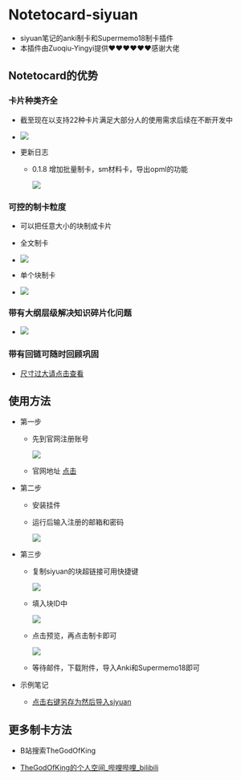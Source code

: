 # Notetocard-siyuan
- siyuan笔记的anki制卡和Supermemo18制卡插件
- 本插件由Zuoqiu-Yingyi提供❤❤❤❤❤❤感谢大佬
## Notetocard的优势

### 卡片种类齐全

- 截至现在以支持22种卡片满足大部分人的使用需求后续在不断开发中

-  ![](https://notetocard.oss-cn-hangzhou.aliyuncs.com/Pasted%20image%2020220717132304.png)

- 更新日志
  
	- 0.1.8 增加批量制卡，sm材料卡，导出opml的功能
	  
	  ![](https://notetocard.oss-cn-hangzhou.aliyuncs.com/4D68F927D4E2B1D1BFDA8B5402A70333.png)


### 可控的制卡粒度

- 可以把任意大小的块制成卡片

- 全文制卡

- ![](https://notetocard.oss-cn-hangzhou.aliyuncs.com/siyuanntc.gif)

- 单个块制卡

- ![](https://notetocard.oss-cn-hangzhou.aliyuncs.com/siyuanntc2.gif)

### 带有大纲层级解决知识碎片化问题

- ![](https://notetocard.oss-cn-hangzhou.aliyuncs.com/Pasted%20image%2020220717132119.png)

### 带有回链可随时回顾巩固

- [尺寸过大请点击查看](https://test-1308916881.cos.ap-chengdu.myqcloud.com/siyuanntc5.gif)

## 使用方法
- 第一步
	- 先到官网注册账号
	  
	  ![](https://notetocard.oss-cn-hangzhou.aliyuncs.com/Pasted%20image%2020220717131254.png)
	  
	- 官网地址 [点击](https://notetocard.com)
- 第二步
	- 安装挂件
	- 运行后输入注册的邮箱和密码
	  
	  ![](https://notetocard.oss-cn-hangzhou.aliyuncs.com/FMW79SH.png)
	  
- 第三步
	- 复制siyuan的块超链接可用快捷键
	  
	  ![](https://notetocard.oss-cn-hangzhou.aliyuncs.com/Pasted%20image%2020220717131453.png)
	  
	- 填入块ID中
	  
	  ![](https://notetocard.oss-cn-hangzhou.aliyuncs.com/Pasted%20image%2020220717131544.png)
	  
	- 点击预览，再点击制卡即可
	  
	  ![](https://notetocard.oss-cn-hangzhou.aliyuncs.com/Pasted%20image%2020220717131719.png)
	  
	- 等待邮件，下载附件，导入Anki和Supermemo18即可
	  
- 示例笔记
	- [点击右键另存为然后导入siyuan](https://notetocard.oss-cn-hangzhou.aliyuncs.com/NTC.md)
	  

## 更多制卡方法
- B站搜索TheGodOfKing

- [TheGodOfKing的个人空间_哔哩哔哩_bilibili](https://space.bilibili.com/351215045?spm_id_from=333.1007.0.0)
